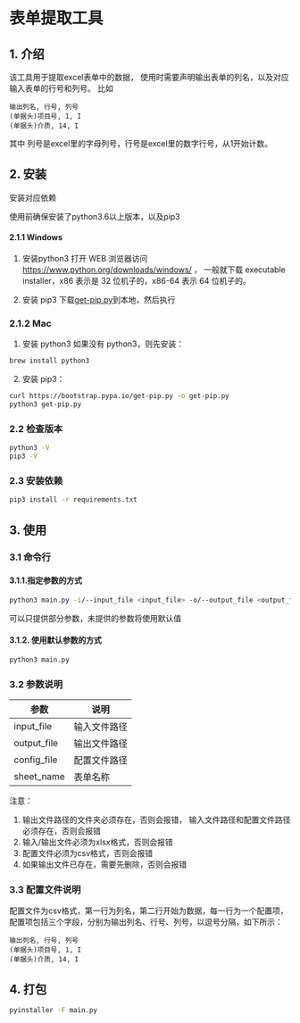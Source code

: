 # 表单提取工具

## 1. 介绍
该工具用于提取excel表单中的数据， 使用时需要声明输出表单的列名，以及对应输入表单的行号和列号。
比如
```csv
输出列名, 行号, 列号
(单据头)项目号, 1, I
(单据头)介质, 14, I
```
其中 列号是excel里的字母列号，行号是excel里的数字行号，从1开始计数。

## 2. 安装
安装对应依赖

使用前确保安装了python3.6以上版本，以及pip3
#### 2.1.1 Windows
1. 安装python3
打开 WEB 浏览器访问 https://www.python.org/downloads/windows/ ，
一般就下载 executable installer，x86 表示是 32 位机子的，x86-64 表示 64 位机子的。

2. 安装 pip3
下载[get-pip.py](https://bootstrap.pypa.io/get-pip.py)到本地，然后执行

### 2.1.2 Mac
1. 安装 python3
如果没有 python3，则先安装：
```bash
brew install python3
```
2. 安装 pip3：

```bash
curl https://bootstrap.pypa.io/get-pip.py -o get-pip.py
python3 get-pip.py
```

### 2.2 检查版本
```bash
python3 -V
pip3 -V
```


### 2.3 安装依赖
```bash
pip3 install -r requirements.txt
```

## 3. 使用
### 3.1 命令行

#### 3.1.1.指定参数的方式
```bash
python3 main.py -i/--input_file <input_file> -o/--output_file <output_file> -c/--config_file <config_file> -s/--sheet_name <sheet_name>
```

可以只提供部分参数，未提供的参数将使用默认值

#### 3.1.2. 使用默认参数的方式
```bash
python3 main.py
```



### 3.2 参数说明
| 参数 | 说明 |
| --- | --- |
| input_file | 输入文件路径 |
| output_file | 输出文件路径 |
| config_file | 配置文件路径 |
| sheet_name | 表单名称 |

注意： 
1. 输出文件路径的文件夹必须存在，否则会报错， 输入文件路径和配置文件路径必须存在，否则会报错
2. 输入/输出文件必须为xlsx格式，否则会报错
3. 配置文件必须为csv格式，否则会报错
4. 如果输出文件已存在，需要先删除，否则会报错

### 3.3 配置文件说明
配置文件为csv格式，第一行为列名，第二行开始为数据，每一行为一个配置项，配置项包括三个字段，分别为输出列名、行号、列号，以逗号分隔，如下所示：
```csv
输出列名, 行号, 列号
(单据头)项目号, 1, I
(单据头)介质, 14, I
```
## 4. 打包
```bash
pyinstaller -F main.py
```